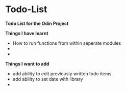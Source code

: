 # Todo-List
<b>Todo List for the Odin Project</b>

<b>Things I have learnt </b>
- How to run functions from within seperate modules
-
-

<b> Things I want to add </b>
- add ability to edit previously written todo items
- add ability to set date with library
-

